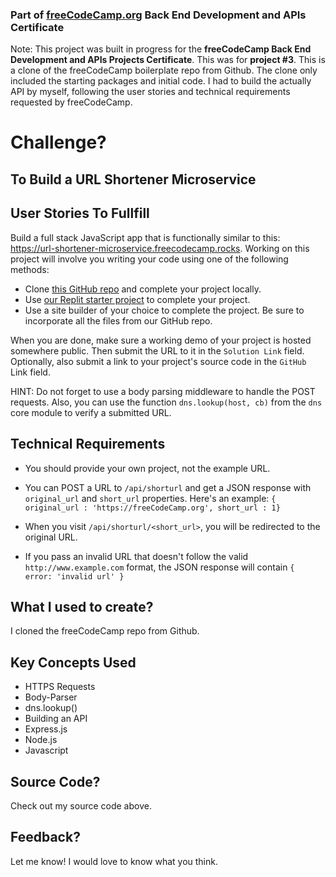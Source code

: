### Part of [freeCodeCamp.org](https://www.freecodecamp.org/) Back End Development and APIs Certificate

Note: This project was built in progress for the <strong>freeCodeCamp Back End Development and APIs Projects Certificate</strong>. This was for <strong>project #3</strong>. This is a clone of the freeCodeCamp boilerplate repo from Github. The clone only included the starting packages and initial code. I had to build the actually API by myself, following the user stories and technical requirements requested by freeCodeCamp.


# Challenge?
## To Build a URL Shortener Microservice

## User Stories To Fullfill

Build a full stack JavaScript app that is functionally similar to this:  https://url-shortener-microservice.freecodecamp.rocks. Working on this project will involve you writing your code using one of the following methods:

- Clone [this GitHub repo](https://github.com/freeCodeCamp/boilerplate-project-urlshortener/) and complete your project locally.
- Use [our Replit starter project](https://replit.com/github/freeCodeCamp/boilerplate-project-urlshortener) to complete your project.
- Use a site builder of your choice to complete the project. Be sure to incorporate all the files from our GitHub repo.

When you are done, make sure a working demo of your project is hosted somewhere public. Then submit the URL to it in the ```Solution Link``` field. Optionally, also submit a link to your project's source code in the ```GitHub``` Link field.

HINT: Do not forget to use a body parsing middleware to handle the POST requests. Also, you can use the function ```dns.lookup(host, cb)``` from the ```dns``` core module to verify a submitted URL.

## Technical Requirements

- You should provide your own project, not the example URL.

- You can POST a URL to ```/api/shorturl``` and get a JSON response with ```original_url``` and ```short_url``` properties. Here's an example: ```{ original_url : 'https://freeCodeCamp.org', short_url : 1}```

- When you visit ```/api/shorturl/<short_url>```, you will be redirected to the original URL.

- If you pass an invalid URL that doesn't follow the valid ```http://www.example.com``` format, the JSON response will contain ```{ error: 'invalid url' }```

## What I used to create?

I cloned the freeCodeCamp repo from Github.

## Key Concepts Used

- HTTPS Requests
- Body-Parser
- dns.lookup()
- Building an API
- Express.js
- Node.js
- Javascript

## Source Code?

Check out my source code above.

## Feedback?

Let me know! I would love to know what you think.
